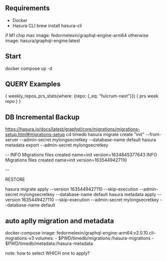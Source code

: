 ## Requirements
- Docker
- Hasura CLI brew install hasura-cli


if M1 chip mac 
  image: fedormelexin/graphql-engine-arm64
otherwise
  image: hasura/graphql-engine:latest
## Start
docker compose up -d

## QUERY Examples

{
  weekly_repos_prs_stats(where: {repo: {_eq: "fulcrum-next"}}) {
    prs
    week
    repo
  }
}

## DB Incremental Backup
https://hasura.io/docs/latest/graphql/core/migrations/migrations-setup.html#migrations-setup
cd timedb
hasura migrate create "init" --from-server --admin-secret mylongsecretkey --database-name default
hasura metadata export --admin-secret mylongsecretkey 

--
INFO Migrations files created                      name=init version=1634845377643
INFO Migrations files created                      name=init version=1635449427110

--

RESTORE

hasura migrate apply --version 1635449427110 --skip-execution --admin-secret mylongsecretkey --database-name default
hasura metadata apply --version 1635449427110 --skip-execution --admin-secret mylongsecretkey --database-name default


## auto aplly migration and metadata
docker-compose
  image: fedormelexin/graphql-engine-arm64:v2.0.10.cli-migrations-v3
  volumes:
      - $PWD/timedb/migrations:/hasura-migrations
      - $PWD/timedb/metadata:/hasura-metadata

note: how to select WHICH one to apply?